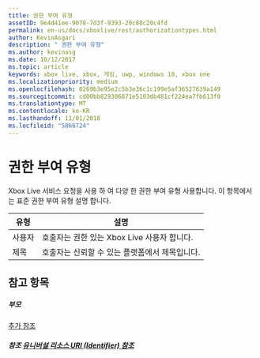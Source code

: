 ```yaml
---
title: 권한 부여 유형
assetID: 9e4d41ee-9078-7d3f-9393-20c88c20c4fd
permalink: en-us/docs/xboxlive/rest/authorizationtypes.html
author: KevinAsgari
description: " 권한 부여 유형"
ms.author: kevinasg
ms.date: 10/12/2017
ms.topic: article
keywords: xbox live, xbox, 게임, uwp, windows 10, xbox one
ms.localizationpriority: medium
ms.openlocfilehash: 0269b3e95e2c5b3e36c1c199e5af36527639a149
ms.sourcegitcommit: cd00bb829306871e5103db481cf224ea7fb613f0
ms.translationtype: MT
ms.contentlocale: ko-KR
ms.lasthandoff: 11/01/2018
ms.locfileid: "5866724"
---
```

# <a name="authorization-types"></a>권한 부여 유형
 
Xbox Live 서비스 요청을 사용 하 여 다양 한 권한 부여 유형 사용합니다. 이 항목에서는 표준 권한 부여 유형 설명 합니다.
 
| 유형| 설명| 
| --- | --- | 
| 사용자 | 호출자는 권한 있는 Xbox Live 사용자 합니다. | 
| 제목 | 호출자는 신뢰할 수 있는 플랫폼에서 제목입니다.| 
 
<a id="ID4EGC"></a>

 
## <a name="see-also"></a>참고 항목
 
<a id="ID4EIC"></a>

 
##### <a name="parent"></a>부모  

[추가 참조](atoc-xboxlivews-reference-additional.md)

  
<a id="ID4EUC"></a>

 
##### <a name="reference--universal-resource-identifier-uri-referenceuriatoc-xboxlivews-reference-urismd"></a>참조 [유니버설 리소스 URI (Identifier) 참조](../uri/atoc-xboxlivews-reference-uris.md)

   